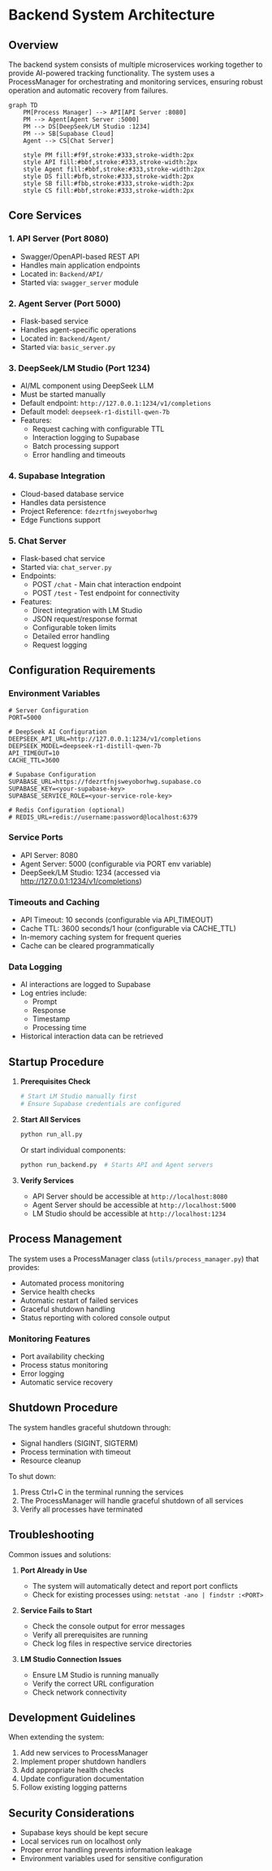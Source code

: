 # Backend System Architecture

## Overview
The backend system consists of multiple microservices working together to provide AI-powered tracking functionality. The system uses a ProcessManager for orchestrating and monitoring services, ensuring robust operation and automatic recovery from failures.

```mermaid
graph TD
    PM[Process Manager] --> API[API Server :8080]
    PM --> Agent[Agent Server :5000]
    PM --> DS[DeepSeek/LM Studio :1234]
    PM --> SB[Supabase Cloud]
    Agent --> CS[Chat Server]
    
    style PM fill:#f9f,stroke:#333,stroke-width:2px
    style API fill:#bbf,stroke:#333,stroke-width:2px
    style Agent fill:#bbf,stroke:#333,stroke-width:2px
    style DS fill:#bfb,stroke:#333,stroke-width:2px
    style SB fill:#fbb,stroke:#333,stroke-width:2px
    style CS fill:#bbf,stroke:#333,stroke-width:2px
```

## Core Services

### 1. API Server (Port 8080)
- Swagger/OpenAPI-based REST API
- Handles main application endpoints
- Located in: `Backend/API/`
- Started via: `swagger_server` module

### 2. Agent Server (Port 5000)
- Flask-based service
- Handles agent-specific operations
- Located in: `Backend/Agent/`
- Started via: `basic_server.py`

### 3. DeepSeek/LM Studio (Port 1234)
- AI/ML component using DeepSeek LLM
- Must be started manually
- Default endpoint: `http://127.0.0.1:1234/v1/completions`
- Default model: `deepseek-r1-distill-qwen-7b`
- Features:
  - Request caching with configurable TTL
  - Interaction logging to Supabase
  - Batch processing support
  - Error handling and timeouts

### 4. Supabase Integration
- Cloud-based database service
- Handles data persistence
- Project Reference: `fdezrtfnjsweyoborhwg`
- Edge Functions support

### 5. Chat Server
- Flask-based chat service
- Started via: `chat_server.py`
- Endpoints:
  - POST `/chat` - Main chat interaction endpoint
  - POST `/test` - Test endpoint for connectivity
- Features:
  - Direct integration with LM Studio
  - JSON request/response format
  - Configurable token limits
  - Detailed error handling
  - Request logging

## Configuration Requirements

### Environment Variables
```env
# Server Configuration
PORT=5000

# DeepSeek AI Configuration
DEEPSEEK_API_URL=http://127.0.0.1:1234/v1/completions
DEEPSEEK_MODEL=deepseek-r1-distill-qwen-7b
API_TIMEOUT=10
CACHE_TTL=3600

# Supabase Configuration
SUPABASE_URL=https://fdezrtfnjsweyoborhwg.supabase.co
SUPABASE_KEY=<your-supabase-key>
SUPABASE_SERVICE_ROLE=<your-service-role-key>

# Redis Configuration (optional)
# REDIS_URL=redis://username:password@localhost:6379
```

### Service Ports
- API Server: 8080
- Agent Server: 5000 (configurable via PORT env variable)
- DeepSeek/LM Studio: 1234 (accessed via http://127.0.0.1:1234/v1/completions)

### Timeouts and Caching
- API Timeout: 10 seconds (configurable via API_TIMEOUT)
- Cache TTL: 3600 seconds/1 hour (configurable via CACHE_TTL)
- In-memory caching system for frequent queries
- Cache can be cleared programmatically

### Data Logging
- AI interactions are logged to Supabase
- Log entries include:
  - Prompt
  - Response
  - Timestamp
  - Processing time
- Historical interaction data can be retrieved

## Startup Procedure

1. **Prerequisites Check**
   ```bash
   # Start LM Studio manually first
   # Ensure Supabase credentials are configured
   ```

2. **Start All Services**
   ```bash
   python run_all.py
   ```
   
   Or start individual components:
   ```bash
   python run_backend.py  # Starts API and Agent servers
   ```

3. **Verify Services**
   - API Server should be accessible at `http://localhost:8080`
   - Agent Server should be accessible at `http://localhost:5000`
   - LM Studio should be accessible at `http://localhost:1234`

## Process Management

The system uses a ProcessManager class (`utils/process_manager.py`) that provides:

- Automated process monitoring
- Service health checks
- Automatic restart of failed services
- Graceful shutdown handling
- Status reporting with colored console output

### Monitoring Features
- Port availability checking
- Process status monitoring
- Error logging
- Automatic service recovery

## Shutdown Procedure

The system handles graceful shutdown through:
- Signal handlers (SIGINT, SIGTERM)
- Process termination with timeout
- Resource cleanup

To shut down:
1. Press Ctrl+C in the terminal running the services
2. The ProcessManager will handle graceful shutdown of all services
3. Verify all processes have terminated

## Troubleshooting

Common issues and solutions:

1. **Port Already in Use**
   - The system will automatically detect and report port conflicts
   - Check for existing processes using: `netstat -ano | findstr :<PORT>`

2. **Service Fails to Start**
   - Check the console output for error messages
   - Verify all prerequisites are running
   - Check log files in respective service directories

3. **LM Studio Connection Issues**
   - Ensure LM Studio is running manually
   - Verify the correct URL configuration
   - Check network connectivity

## Development Guidelines

When extending the system:

1. Add new services to ProcessManager
2. Implement proper shutdown handlers
3. Add appropriate health checks
4. Update configuration documentation
5. Follow existing logging patterns

## Security Considerations

- Supabase keys should be kept secure
- Local services run on localhost only
- Proper error handling prevents information leakage
- Environment variables used for sensitive configuration
